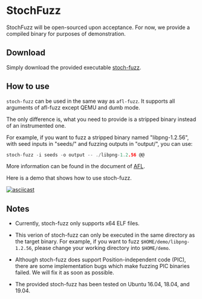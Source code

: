 # StochFuzz

StochFuzz will be open-sourced upon acceptance. For now, we provide a compiled binary for purposes of demonstration. 

## Download 

Simply download the provided executable [stoch-fuzz](https://github.com/stochfuzz/Stoch-Fuzz/raw/main/stoch-fuzz).

## How to use

`stoch-fuzz` can be used in the same way as `afl-fuzz`. It supports all arguments of afl-fuzz except QEMU and dumb mode.

The only difference is, what you need to provide is a stripped binary instead of an instrumented one.

For example, if you want to fuzz a stripped binary named "libpng-1.2.56", with seed inputs in "seeds/" and fuzzing outputs in "output/", you can use:
```c
stoch-fuzz -i seeds -o output -- ./libpng-1.2.56 @@
```

More information can be found in the document of [AFL](https://github.com/google/AFL#6-fuzzing-binaries).

Here is a demo that shows how to use stoch-fuzz.

[![asciicast](https://asciinema.org/a/377835.svg)](https://asciinema.org/a/377835)

## Notes

+ Currently, stoch-fuzz only supports x64 ELF files.

+ This verion of stoch-fuzz can only be executed in the same directory as the target binary. For example, if you want to fuzz `$HOME/demo/libpng-1.2.56`, please change your working directory into `$HOME/demo`.

+ Although stoch-fuzz does support Position-independent code (PIC), there are some implementation bugs which make fuzzing PIC binaries failed. We will fix it as soon as possible.

+ The provided stoch-fuzz has been tested on Ubuntu 16.04, 18.04, and 19.04.
